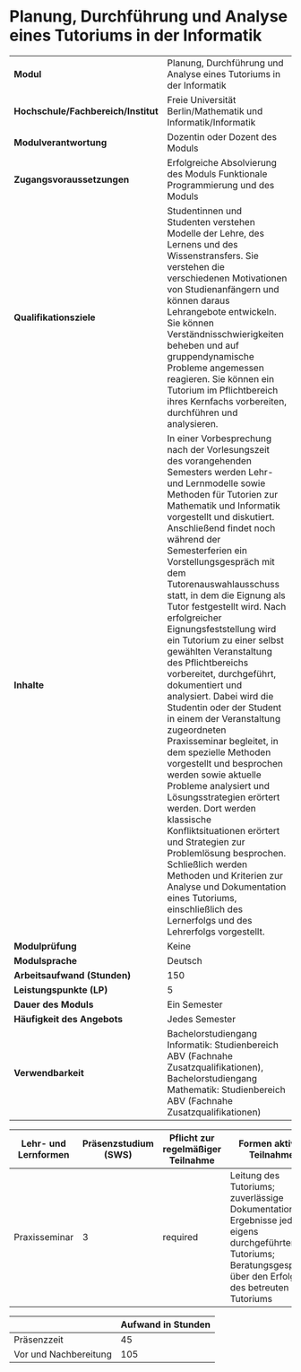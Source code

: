 # Planung, Durchführung und Analyse eines Tutoriums in der Informatik
|                                    |   |
|------------------------------------|---|
|**Modul**                           | Planung, Durchführung und Analyse eines Tutoriums in der Informatik |
|**Hochschule/Fachbereich/Institut** | Freie Universität Berlin/Mathematik und Informatik/Informatik |
|**Modulverantwortung**              | Dozentin oder Dozent des Moduls |
|**Zugangsvoraussetzungen**          | Erfolgreiche Absolvierung des Moduls Funktionale Programmierung und des Moduls |
|**Qualifikationsziele**             | Studentinnen und Studenten verstehen Modelle der Lehre, des Lernens und des Wissenstransfers. Sie verstehen die verschiedenen Motivationen von Studienanfängern und können daraus Lehrangebote entwickeln. Sie können Verständnisschwierigkeiten beheben und auf gruppendynamische Probleme angemessen reagieren. Sie können ein Tutorium im Pflichtbereich ihres Kernfachs vorbereiten, durchführen und analysieren. |
|**Inhalte**                         | In einer Vorbesprechung nach der Vorlesungszeit des vorangehenden Semesters werden Lehr- und Lernmodelle sowie Methoden für Tutorien zur Mathematik und Informatik vorgestellt und diskutiert. Anschließend findet noch während der Semesterferien ein Vorstellungsgespräch mit dem Tutorenauswahlausschuss statt, in dem die Eignung als Tutor festgestellt wird. Nach erfolgreicher Eignungsfeststellung wird ein Tutorium zu einer selbst gewählten Veranstaltung des Pflichtbereichs vorbereitet, durchgeführt, dokumentiert und analysiert. Dabei wird die Studentin oder der Student in einem der Veranstaltung zugeordneten Praxisseminar begleitet, in dem spezielle Methoden vorgestellt und besprochen werden sowie aktuelle Probleme analysiert und Lösungsstrategien erörtert werden. Dort werden klassische Konfliktsituationen erörtert und Strategien zur Problemlösung besprochen. Schließlich werden Methoden und Kriterien zur Analyse und Dokumentation eines Tutoriums, einschließlich des Lernerfolgs und des Lehrerfolgs vorgestellt. |
|**Modulprüfung**                    | Keine |
|**Modulsprache**                    | Deutsch |
|**Arbeitsaufwand (Stunden)**        | 150 |
|**Leistungspunkte (LP)**            | 5 |
|**Dauer des Moduls**                | Ein Semester |
|**Häufigkeit des Angebots**         | Jedes Semester |
|**Verwendbarkeit**                  | Bachelorstudiengang Informatik: Studienbereich ABV (Fachnahe Zusatzqualifikationen), Bachelorstudiengang Mathematik: Studienbereich ABV (Fachnahe Zusatzqualifikationen) |

| Lehr- und Lernformen | Präsenzstudium <br> (SWS) | Pflicht zur regelmäßiger Teilnahme | Formen aktiver Teilnahme |
| ---------------------|---------------------------|------------------------------------|------------------------- |
| Praxisseminar        | 3                         | required                           | Leitung des Tutoriums; zuverlässige Dokumentation der Ergebnisse jedes eigens durchgeführten Tutoriums; Beratungsgespräch über den Erfolg des betreuten Tutoriums |

|   | Aufwand in Stunden |
| - |--------------------|
| Präsenzzeit                              | 45    |
| Vor und Nachbereitung                    | 105   |
